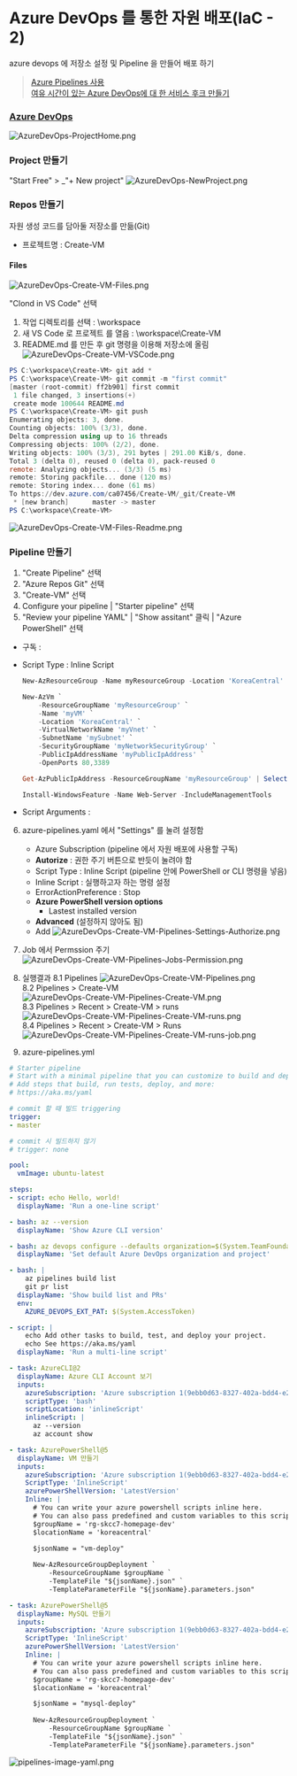 # Azure DevOps 를 통한 자원 배포(IaC - 2)
azure devops 에 저장소 설정 및 Pipeline 을 만들어 배포 하기 

> [Azure Pipelines 사용](https://docs.microsoft.com/ko-kr/azure/devops/pipelines/get-started/pipelines-get-started?view=azure-devops#define-pipelines-using-the-classic-interface)  
> [여유 시간이 있는 Azure DevOps에 대 한 서비스 후크 만들기](https://docs.microsoft.com/ko-kr/azure/devops/service-hooks/services/slack?view=azure-devops) 

### [Azure DevOps](https://devops.azure.com)
![AzureDevOps-ProjectHome.png](./img/AzureDevOps-ProjectHome.png)
### Project 만들기
"Start Free" > _"+ New project"
![AzureDevOps-NewProject.png](./img/AzureDevOps-NewProject.png)  

### Repos 만들기
자원 생성 코드를 담아둘 저장소를 만듦(Git)  
- 프로젝트명 : Create-VM
#### Files
![AzureDevOps-Create-VM-Files.png](./img/AzureDevOps-Create-VM-Files.png)  

"Clond in VS Code" 선택
1. 작업 디렉토리를 선택 :  \workspace
2. 새 VS Code 로 프로젝트 를 열음 : \workspace\Create-VM
3. README.md 를 만든 후 git 명령을 이용해 저장소에 올림
![AzureDevOps-Create-VM-VSCode.png](./img/AzureDevOps-Create-VM-VSCode.png)  
```powershell
PS C:\workspace\Create-VM> git add *
PS C:\workspace\Create-VM> git commit -m "first commit"
[master (root-commit) ff2b901] first commit
 1 file changed, 3 insertions(+)
 create mode 100644 README.md
PS C:\workspace\Create-VM> git push
Enumerating objects: 3, done.
Counting objects: 100% (3/3), done.
Delta compression using up to 16 threads
Compressing objects: 100% (2/2), done.
Writing objects: 100% (3/3), 291 bytes | 291.00 KiB/s, done.
Total 3 (delta 0), reused 0 (delta 0), pack-reused 0
remote: Analyzing objects... (3/3) (5 ms)
remote: Storing packfile... done (120 ms)
remote: Storing index... done (61 ms)
To https://dev.azure.com/ca07456/Create-VM/_git/Create-VM
 * [new branch]      master -> master
PS C:\workspace\Create-VM> 
```
![AzureDevOps-Create-VM-Files-Readme.png](./img/AzureDevOps-Create-VM-Files-Readme.png)  

### Pipeline 만들기
1. "Create Pipeline" 선택
2. "Azure Repos Git" 선택
3. "Create-VM" 선택
4. Configure your pipeline | "Starter pipeline" 선택
5. "Review your pipeline YAML" | "Show assitant" 클릭 | "Azure PowerShell" 선택
  - 구독 : 
  - Script Type : Inline Script
    ```powershell
    New-AzResourceGroup -Name myResourceGroup -Location 'KoreaCentral'

    New-AzVm `
        -ResourceGroupName 'myResourceGroup' `
        -Name 'myVM' `
        -Location 'KoreaCentral' `
        -VirtualNetworkName 'myVnet' `
        -SubnetName 'mySubnet' `
        -SecurityGroupName 'myNetworkSecurityGroup' `
        -PublicIpAddressName 'myPublicIpAddress' `
        -OpenPorts 80,3389

    Get-AzPublicIpAddress -ResourceGroupName 'myResourceGroup' | Select-Object -Property  'IpAddress'

    Install-WindowsFeature -Name Web-Server -IncludeManagementTools  
    ```

  - Script Arguments : 

6. azure-pipelines.yaml 에서 "Settings" 를 눌려 설정함  
   - Azure Subscription (pipeline 에서 자원 배포에 사용할 구독)  
   - **Autorize** : 권한 주기 버튼으로 반듯이 눌려야 함
   - Script Type : Inline Script (pipeline 안에 PowerShell or CLI 명령을 넣음)
   - Inline Script : 실행하고자 하는 명령 설정 
   - ErrorActionPreference : Stop
   - **Azure PowerShell version options**
     - Lastest installed version
   - **Advanced** (설정하지 않아도 됨)  
   - Add
   ![AzureDevOps-Create-VM-Pipelines-Settings-Authorize.png](./img/AzureDevOps-Create-VM-Pipelines-Settings-Authorize.png)  

7. Job 에서 Permssion 주기
   ![AzureDevOps-Create-VM-Pipelines-Jobs-Permission.png](./img/AzureDevOps-Create-VM-Pipelines-Jobs-Permission.png)  
8. 실행결과
   8.1 Pipelines
   ![AzureDevOps-Create-VM-Pipelines.png](./img/AzureDevOps-Create-VM-Pipelines.png)  
   8.2 Pipelines > Create-VM  
   ![AzureDevOps-Create-VM-Pipelines-Create-VM.png](./img/AzureDevOps-Create-VM-Pipelines-Create-VM.png)  
   8.3 Pipelines > Recent > Create-VM  > runs
   ![AzureDevOps-Create-VM-Pipelines-Create-VM-runs.png](./img/AzureDevOps-Create-VM-Pipelines-Create-VM-runs.png)  
   8.4 Pipelines > Recent > Create-VM > Runs  
   ![AzureDevOps-Create-VM-Pipelines-Create-VM-runs-job.png](./img/AzureDevOps-Create-VM-Pipelines-Create-VM-runs-job.png)  

9. azure-pipelines.yml
```yaml
# Starter pipeline
# Start with a minimal pipeline that you can customize to build and deploy your code.
# Add steps that build, run tests, deploy, and more:
# https://aka.ms/yaml

# commit 할 때 빌드 triggering
trigger:
- master

# commit 시 빌드하지 않기
# trigger: none

pool:
  vmImage: ubuntu-latest

steps:
- script: echo Hello, world!
  displayName: 'Run a one-line script'

- bash: az --version
  displayName: 'Show Azure CLI version'

- bash: az devops configure --defaults organization=$(System.TeamFoundationCollectionUri) project=$(System.TeamProject) --use-git-aliases true
  displayName: 'Set default Azure DevOps organization and project'

- bash: |
    az pipelines build list
    git pr list
  displayName: 'Show build list and PRs'
  env:
    AZURE_DEVOPS_EXT_PAT: $(System.AccessToken)

- script: |
    echo Add other tasks to build, test, and deploy your project.
    echo See https://aka.ms/yaml
  displayName: 'Run a multi-line script'

- task: AzureCLI@2
  displayName: Azure CLI Account 보기
  inputs:
    azureSubscription: 'Azure subscription 1(9ebb0d63-8327-402a-bdd4-e222b01329a1)'
    scriptType: 'bash'
    scriptLocation: 'inlineScript'
    inlineScript: |
      az --version
      az account show

- task: AzurePowerShell@5
  displayName: VM 만들기
  inputs:
    azureSubscription: 'Azure subscription 1(9ebb0d63-8327-402a-bdd4-e222b01329a1)'
    ScriptType: 'InlineScript'
    azurePowerShellVersion: 'LatestVersion'
    Inline: |
      # You can write your azure powershell scripts inline here. 
      # You can also pass predefined and custom variables to this script using arguments
      $groupName = 'rg-skcc7-homepage-dev'
      $locationName = 'koreacentral'

      $jsonName = "vm-deploy"
      
      New-AzResourceGroupDeployment `
          -ResourceGroupName $groupName `
          -TemplateFile "${jsonName}.json" `
          -TemplateParameterFile "${jsonName}.parameters.json"

- task: AzurePowerShell@5
  displayName: MySQL 만들기
  inputs:
    azureSubscription: 'Azure subscription 1(9ebb0d63-8327-402a-bdd4-e222b01329a1)'
    ScriptType: 'InlineScript'
    azurePowerShellVersion: 'LatestVersion'
    Inline: |
      # You can write your azure powershell scripts inline here. 
      # You can also pass predefined and custom variables to this script using arguments
      $groupName = 'rg-skcc7-homepage-dev'
      $locationName = 'koreacentral'

      $jsonName = "mysql-deploy"
      
      New-AzResourceGroupDeployment `
          -ResourceGroupName $groupName `
          -TemplateFile "${jsonName}.json" `
          -TemplateParameterFile "${jsonName}.parameters.json"
```   

![pipelines-image-yaml.png](./img/pipelines-image-yaml.png)  